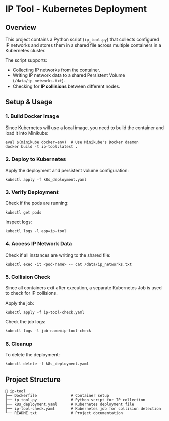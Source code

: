 # IP Tool - Kubernetes Deployment

## Overview
This project contains a Python script (`ip_tool.py`) that collects configured IP networks and stores them in a shared file across multiple containers in a Kubernetes cluster.

The script supports:
- Collecting IP networks from the container.
- Writing IP network data to a shared Persistent Volume (`/data/ip_networks.txt`).
- Checking for **IP collisions** between different nodes.

## Setup & Usage

### 1. Build Docker Image
Since Kubernetes will use a local image, you need to build the container and load it into Minikube:

```
eval $(minikube docker-env)  # Use Minikube's Docker daemon
docker build -t ip-tool:latest .
```

### 2. Deploy to Kubernetes
Apply the deployment and persistent volume configuration:

```
kubectl apply -f k8s_deployment.yaml
```

### 3. Verify Deployment
Check if the pods are running:

```
kubectl get pods
```

Inspect logs:

```
kubectl logs -l app=ip-tool
```

### 4. Access IP Network Data
Check if all instances are writing to the shared file:

```
kubectl exec -it <pod-name> -- cat /data/ip_networks.txt
```

### 5. Collision Check
Since all containers exit after execution, a separate Kubernetes Job is used to check for IP collisions.

Apply the job:
```
kubectl apply -f ip-tool-check.yaml
```
Check the job logs:
```
kubectl logs -l job-name=ip-tool-check
```

### 6. Cleanup
To delete the deployment:

```
kubectl delete -f k8s_deployment.yaml
```

## Project Structure

```
📂 ip-tool
├── Dockerfile               # Container setup
├── ip_tool.py               # Python script for IP collection
├── k8s_deployment.yaml      # Kubernetes deployment file
├── ip-tool-check.yaml       # Kubernetes job for collision detection
└── README.txt               # Project documentation
```


